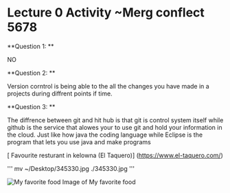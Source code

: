 # Lecture 0 Activity ~Merg conflect 5678

**Question 1: **

 NO

**Question 2: ** 

Version corntrol is being able to the all the changes you have made in a projects during diffrent points if time.

**Question 3: **

The diffrence between git and hit hub is that git is control system itself while github is the service that alowes your to use git and hold your information in the cloud. Just like how java the coding language while Eclipse is the program that lets you use java and make programs


[ Favourite resturant in kelowna (El Taquero)] (https://www.el-taquero.com/)

'''
mv ~/Desktop/345330.jpg ./345330.jpg
'''

![My favorite food](download.jfif)
Image of My favorite food





